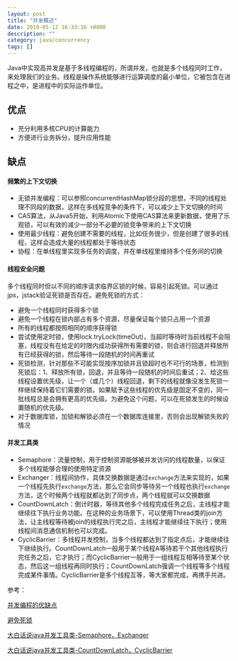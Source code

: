 ```yaml
---
layout: post
title: "并发概述"
date: 2019-05-12 16:33:16 +0800
description: ""
category: java/concurrency
tags: []
---
```


Java中实现高并发是基于多线程编程的，所谓并发，也就是多个线程同时工作，来处理我们的业务。线程是操作系统能够进行运算调度的最小单位，它被包含在进程之中，是进程中的实际运作单位。 

## 优点

- 充分利用多核CPU的计算能力
- 方便进行业务拆分，提升应用性能

## 缺点

#### 频繁的上下文切换

- 无锁并发编程：可以参照concurrentHashMap锁分段的思想，不同的线程处理不同段的数据，这样在多线程竞争的条件下，可以减少上下文切换的时间
- CAS算法，从Java5开始，利用Atomic下使用CAS算法来更新数据，使用了乐观锁，可以有效的减少一部分不必要的锁竞争带来的上下文切换
- 使用最少线程：避免创建不需要的线程，比如任务很少，但是创建了很多的线程，这样会造成大量的线程都处于等待状态
- 协程：在单线程里实现多任务的调度，并在单线程里维持多个任务间的切换

####  线程安全问题

多个线程同时但以不同的顺序请求临界区锁的时候，容易引起死锁。可以通过jps，jstack验证死锁是否存在。避免死锁的方式：

- 避免一个线程同时获得多个锁
- 避免一个线程在锁内部占有多个资源，尽量保证每个锁只占用一个资源
- 所有的线程都按照相同的顺序获得锁
- 尝试使用定时锁，使用lock.tryLock(timeOut)，当超时等待时当前线程不会阻塞，线程没有在给定的时限内成功获得所有需要的锁，则会进行回退并释放所有已经获得的锁，然后等待一段随机的时间再重试
- 死锁检测，针对那些不可能实现按序加锁并且锁超时也不可行的场景，检测到死锁后：1、释放所有锁，回退，并且等待一段随机的时间后重试；2、给这些线程设置优先级，让一个（或几个）线程回退，剩下的线程就像没发生死锁一样继续保持着它们需要的锁。如果赋予这些线程的优先级是固定不变的，同一批线程总是会拥有更高的优先级。为避免这个问题，可以在死锁发生的时候设置随机的优先级。
- 对于数据库锁，加锁和解锁必须在一个数据库连接里，否则会出现解锁失败的情况

#### 并发工具类

- Semaphore：流量控制，用于控制资源能够被并发访问的线程数量，以保证多个线程能够合理的使用特定资源
- Exchanger：线程间协作，具体交换数据是通过`exchange`方法来实现的，如果一个线程先执行`exchange`方法，那么它会同步等待另一个线程也执行`exchange`方法，这个时候两个线程就都达到了同步点，两个线程就可以交换数据
- CountDownLatch：倒计时器，等待其他多个线程完成任务之后，主线程才能继续往下执行业务功能。在这种的业务场景下，可以使用Thread类的join方法，让主线程等待被join的线程执行完之后，主线程才能继续往下执行；使用线程间消息通信机制也可以完成。
- CyclicBarrier：多线程并发控制，当多个线程都达到了指定点后，才能继续往下继续执行。CountDownLatch一般用于某个线程A等待若干个其他线程执行完任务之后，它才执行；而CyclicBarrier一般用于一组线程互相等待至某个状态，然后这一组线程再同时执行；CountDownLatch强调一个线程等多个线程完成某件事情。CyclicBarrier是多个线程互等，等大家都完成，再携手共进。

参考：

[并发编程的优缺点](https://juejin.im/post/5ae6c3ef6fb9a07ab508ac85)

[避免死锁](http://ifeve.com/deadlock-prevention/)

[大白话说java并发工具类-Semaphore，Exchanger](https://juejin.im/post/5aeec49b518825673614d183)

[大白话说java并发工具类-CountDownLatch，CyclicBarrier](https://juejin.im/post/5aeec3ebf265da0ba76fa327)

